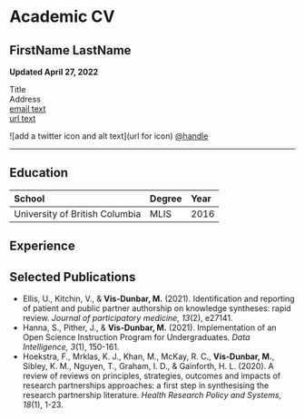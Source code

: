 # Academic CV

## FirstName LastName

**Updated April 27, 2022**

Title  
Address    
[email text](mailto:email@address)  
[url text](https://url)

![add a twitter icon and alt text](url for icon) [@handle](https://twitter.com/handle)

<hr />

## Education

| School | Degree | Year |
| :--- | :--- | :--- |
| University of British Columbia | MLIS | 2016 |

## Experience

## Selected Publications

* Ellis, U., Kitchin, V., & **Vis-Dunbar, M.** (2021). Identification and reporting of patient and public partner authorship on knowledge syntheses: rapid review. *Journal of participatory medicine, 13*(2), e27141.
* Hanna, S., Pither, J., & **Vis-Dunbar, M.** (2021). Implementation of an Open Science Instruction Program for Undergraduates. *Data Intelligence, 3*(1), 150-161.
* Hoekstra, F., Mrklas, K. J., Khan, M., McKay, R. C., **Vis-Dunbar, M.**, Sibley, K. M., Nguyen, T., Graham, I. D., & Gainforth, H. L. (2020). A review of reviews on principles, strategies, outcomes and impacts of research partnerships approaches: a first step in synthesising the research partnership literature. *Health Research Policy and Systems, 18*(1), 1-23.
